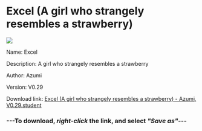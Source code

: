 # Excel (A girl who strangely resembles a strawberry)

<img src = "https://raw.githubusercontent.com/Arbiter1223/Daigaku-Gurashi-Custom-Students/master/Students/Files/Excel%20(A%20girl%20who%20strangely%20resembles%20a%20strawberry).png">

Name: Excel

Description: A girl who strangely resembles a strawberry

Author: Azumi

Version: V0.29

Download link: <a href="https://raw.githubusercontent.com/Arbiter1223/Daigaku-Gurashi-Custom-Students/master/Students/Files/Excel%20(A%20girl%20who%20strangely%20resembles%20a%20strawberry)%20-%20Azumi%2C%20V0.29.student">Excel (A girl who strangely resembles a strawberry) - Azumi, V0.29.student</a>

### ---**To download, _right-click_ the link, and select _"Save as"_**---
